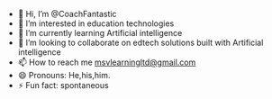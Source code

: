 - 👋 Hi, I’m @CoachFantastic
- 👀 I’m interested in education technologies 
- 🌱 I’m currently learning Artificial intelligence 
- 💞️ I’m looking to collaborate on edtech solutions built with Artificial intelligence 
- 📫 How to reach me msvlearningltd@gmail.com
- 😄 Pronouns: He,his,him.
- ⚡ Fun fact: spontaneous 

<!---
CoachFantastic/CoachFantastic is a ✨ special ✨ repository because its `README.md` (this file) appears on your GitHub profile.
You can click the Preview link to take a look at your changes.
--->

